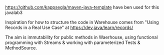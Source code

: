 https://github.com/kappsegla/maven-java-template
have ben used for this javalab3

Inspiration for how to structure the code in Warehouse comes from
"Using Records in a Real Use Case" at https://dev.java/learn/records/

The aim is immutability for public methods in Waerhouse,
using functional programming with Streams &
working with parameterized Tests & MethodSource. 
